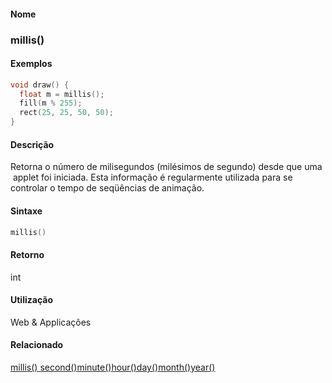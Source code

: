 
#### Nome
### millis()

#### Exemplos

```pde
void draw() { 
  float m = millis(); 
  fill(m % 255); 
  rect(25, 25, 50, 50); 
} 

```

#### Descrição
Retorna o número de milisegundos
(milésimos de segundo) desde que uma  applet foi iniciada.
Esta informação é regularmente utilizada para se
controlar o tempo de seqüências de animação.

#### Sintaxe
```pde
millis()

```

#### Retorno

	
int

#### Utilização

	
Web & Applicações

#### Relacionado
[millis() ](millis_)[second()](second_)[minute()](minute_)[hour()](hour_)[day()](day_)[month()](month_)[year()](year_)
